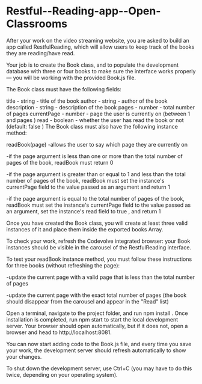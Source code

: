 # Restful--Reading-app--Open-Classrooms
After your work on the video streaming website, you are asked to build an app called RestfulReading, which will allow users to keep track of the books they are reading/have read.

Your job is to create the Book class, and to populate the development database with three or four books to make sure the interface works properly — you will be working with the provided Book.js file.

The Book class must have the following fields:

title - string - title of the book author - string - author of the book description - string - description of the book pages - number - total number of pages currentPage - number - page the user is currently on (between 1 and pages ) read - boolean - whether the user has read the book or not (default: false ) The Book class must also have the following instance method:

readBook(page) -allows the user to say which page they are currently on

-if the page argument is less than one or more than the total number of pages of the book, readBook must return 0

-if the page argument is greater than or equal to 1 and less than the total number of pages of the book, readBook must set the instance's currentPage field to the value passed as an argument and return 1

-if the page argument is equal to the total number of pages of the book, readBook must set the instance's currentPage field to the value passed as an argument, set the instance's read field to true , and return 1

Once you have created the Book class, you will create at least three valid instances of it and place them inside the exported books Array.

To check your work, refresh the Codevolve integrated browser: your Book instances should be visible in the carousel of the RestfulReading interface.

To test your readBook instance method, you must follow these instructions for three books (without refreshing the page):

-update the current page with a valid page that is less than the total number of pages

-update the current page with the exact total number of pages (the book should disappear from the carousel and appear in the "Read" list)

Open a terminal, navigate to the project folder, and run npm install . Once installation is completed, run npm start to start the local development server. Your browser should open automatically, but if it does not, open a browser and head to http://localhost:8081.

You can now start adding code to the Book.js file, and every time you save your work, the development server should refresh automatically to show your changes.

To shut down the development server, use Ctrl+C (you may have to do this twice, depending on your operating system).
